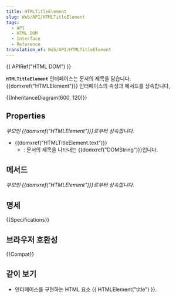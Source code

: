 ```yaml
---
title: HTMLTitleElement
slug: Web/API/HTMLTitleElement
tags:
  - API
  - HTML DOM
  - Interface
  - Reference
translation_of: Web/API/HTMLTitleElement
---
```

{{ APIRef("HTML DOM") }}

**`HTMLTitleElement`** 인터페이스는 문서의 제목을 담습니다. {{domxref("HTMLElement")}} 인터페이스의 속성과 메서드를 상속합니다,

{{InheritanceDiagram(600, 120)}}

## Properties

_부모인 {{domxref("HTMLElement")}}로부터 상속합니다._

- {{domxref("HTMLTitleElement.text")}}
  - : 문서의 제목을 나타내는 {{domxref("DOMString")}}입니다.

## 메서드

_부모인 {{domxref("HTMLElement")}}로부터 상속합니다._

## 명세

{{Specifications}}

## 브라우저 호환성

{{Compat}}

## 같이 보기

- 인터페이스를 구현하는 HTML 요소 {{ HTMLElement("title") }}.

